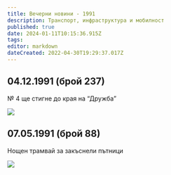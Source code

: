 ```yaml
---
title: Вечерни новини - 1991
description: Транспорт, инфраструктура и мобилност
published: true
date: 2024-01-11T10:15:36.915Z
tags: 
editor: markdown
dateCreated: 2022-04-30T19:29:37.017Z
---
```


## 04.12.1991 (брой 237)
№ 4 ще стигне до края на “Дружба”


<img src="https://lh3.google.com/u/0/d/1rr_IwqLOXFWR3r9mVEaG7UTC7aYfe0lH">

## 07.05.1991 (брой 88)
Нощен трамвай за закъснели пътници


<img src="https://lh3.google.com/u/0/d/1Q-BW64OfRyGLq7AO4n69ZF8rmpm9Amac">